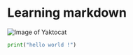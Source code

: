 # Learning markdown

![Image of Yaktocat](https://octodex.github.com/images/yaktocat.png)

```python
print("hello world !")
```
